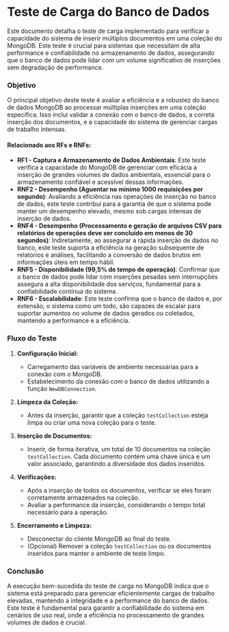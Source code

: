# Teste de Carga do Banco de Dados

Este documento detalha o teste de carga implementado para verificar a capacidade do sistema de inserir múltiplos documentos em uma coleção do MongoDB. Este teste é crucial para sistemas que necessitam de alta performance e confiabilidade no armazenamento de dados, assegurando que o banco de dados pode lidar com um volume significativo de inserções sem degradação de performance.

### Objetivo

O principal objetivo deste teste é avaliar a eficiência e a robustez do banco de dados MongoDB ao processar múltiplas inserções em uma coleção específica. Isso inclui validar a conexão com o banco de dados, a correta inserção dos documentos, e a capacidade do sistema de gerenciar cargas de trabalho intensas.

#### Relacionado aos RFs e RNFs:

- **RF1 - Captura e Armazenamento de Dados Ambientais**: Este teste verifica a capacidade do MongoDB de gerenciar com eficácia a inserção de grandes volumes de dados ambientais, essencial para o armazenamento confiável e acessível dessas informações.
- **RNF2 - Desempenho (Aguentar no mínimo 1000 requisições por segundo)**: Avaliando a eficiência nas operações de inserção no banco de dados, este teste contribui para a garantia de que o sistema pode manter um desempenho elevado, mesmo sob cargas intensas de inserção de dados.
- **RNF4 - Desempenho (Processamento e geração de arquivos CSV para relatórios de operações deve ser concluído em menos de 30 segundos)**: Indiretamente, ao assegurar a rápida inserção de dados no banco, este teste suporta a eficiência na geração subsequente de relatórios e análises, facilitando a conversão de dados brutos em informações úteis em tempo hábil.
- **RNF5 - Disponibilidade (99,5% de tempo de operação)**: Confirmar que o banco de dados pode lidar com inserções pesadas sem interrupções assegura a alta disponibilidade dos serviços, fundamental para a confiabilidade contínua do sistema.
- **RNF6 - Escalabilidade**: Este teste confirma que o banco de dados e, por extensão, o sistema como um todo, são capazes de escalar para suportar aumentos no volume de dados gerados ou coletados, mantendo a performance e a eficiência.

### Fluxo do Teste

1. **Configuração Inicial:**
   - Carregamento das variáveis de ambiente necessárias para a conexão com o MongoDB.
   - Estabelecimento da conexão com o banco de dados utilizando a função `NewDBConnection`.

2. **Limpeza da Coleção:**
   - Antes da inserção, garantir que a coleção `testCollection` esteja limpa ou criar uma nova coleção para o teste.

3. **Inserção de Documentos:**
   - Inserir, de forma iterativa, um total de 10 documentos na coleção `testCollection`. Cada documento contém uma chave única e um valor associado, garantindo a diversidade dos dados inseridos.

4. **Verificações:**
   - Após a inserção de todos os documentos, verificar se eles foram corretamente armazenados na coleção.
   - Avaliar a performance da inserção, considerando o tempo total necessário para a operação.

5. **Encerramento e Limpeza:**
   - Desconectar do cliente MongoDB ao final do teste.
   - (Opcional) Remover a coleção `testCollection` ou os documentos inseridos para manter o ambiente de teste limpo.

### Conclusão

A execução bem-sucedida do teste de carga no MongoDB indica que o sistema está preparado para gerenciar eficientemente cargas de trabalho elevadas, mantendo a integridade e a performance do banco de dados. Este teste é fundamental para garantir a confiabilidade do sistema em cenários de uso real, onde a eficiência no processamento de grandes volumes de dados é crucial.